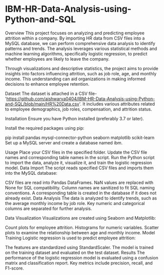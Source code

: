 # IBM-HR-Data-Analysis-using-Python-and-SQL

Overview
This project focuses on analyzing and predicting employee attrition within a company. By importing HR data from CSV files into a MySQL database, we can perform comprehensive data analysis to identify patterns and trends. The analysis leverages various statistical methods and machine learning algorithms, specifically logistic regression, to predict whether employees are likely to leave the company.

Through visualizations and descriptive statistics, the project aims to provide insights into factors influencing attrition, such as job role, age, and monthly income. This understanding can aid organizations in making informed decisions to enhance employee retention.

Dataset
The dataset is attached in a CSV file- 'https://github.com/aishwarya0404/IBM-HR-Data-Analysis-using-Python-and-SQL/blob/main/HR%20Data.csv'. It includes various attributes related to employee demographics, job roles, compensation, and attrition status.

Installation
Ensure you have Python installed (preferably 3.7 or later).

Install the required packages using pip:

pip install pandas mysql-connector-python seaborn matplotlib scikit-learn
Set up a MySQL server and create a database named ibm.

Usage
Place your CSV files in the specified folder.
Update the CSV file names and corresponding table names in the script.
Run the Python script to import the data, analyze it, visualize it, and train the logistic regression model.
Data Import
The script reads specified CSV files and imports them into the MySQL database:

CSV files are read into Pandas DataFrames.
NaN values are replaced with None for SQL compatibility.
Column names are sanitized to fit SQL naming conventions.
A corresponding table is created in the database if it does not already exist.
Data Analysis
The data is analyzed to identify trends, such as the average monthly income by job role. Key numeric and categorical columns are separated for further analysis.

Data Visualization
Visualizations are created using Seaborn and Matplotlib:

Count plots for employee attrition.
Histograms for numeric variables.
Scatter plots to examine the relationship between age and monthly income.
Model Training
Logistic regression is used to predict employee attrition:

The features are standardized using StandardScaler.
The model is trained on the training dataset and evaluated on the test dataset.
Results
The performance of the logistic regression model is evaluated using a confusion matrix and classification report. Key metrics include precision, recall, and F1-score.

